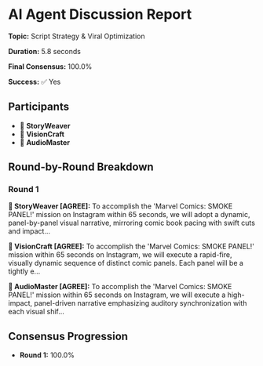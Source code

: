 # AI Agent Discussion Report

**Topic:** Script Strategy & Viral Optimization

**Duration:** 5.8 seconds

**Final Consensus:** 100.0%

**Success:** ✅ Yes

## Participants

- 📝 **StoryWeaver**
- 🎨 **VisionCraft**
- 🎵 **AudioMaster**

## Round-by-Round Breakdown

### Round 1

**📝 StoryWeaver [AGREE]:** To accomplish the 'Marvel Comics: SMOKE PANEL!' mission on Instagram within 65 seconds, we will adopt a dynamic, panel-by-panel visual narrative, mirroring comic book pacing with swift cuts and impact...

**🎨 VisionCraft [AGREE]:** To accomplish the 'Marvel Comics: SMOKE PANEL!' mission within 65 seconds on Instagram, we will execute a rapid-fire, visually dynamic sequence of distinct comic panels. Each panel will be a tightly e...

**🎵 AudioMaster [AGREE]:** To accomplish the 'Marvel Comics: SMOKE PANEL!' mission within 65 seconds on Instagram, we will execute a high-impact, panel-driven narrative emphasizing auditory synchronization with each visual shif...

## Consensus Progression

- **Round 1:** 100.0%
